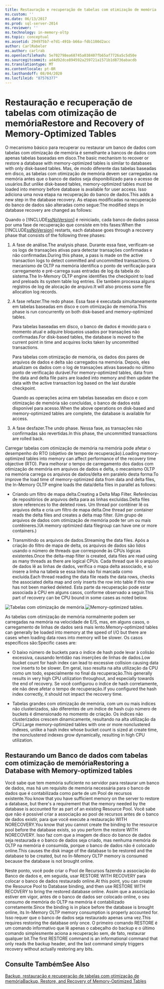 ```yaml
---
title: Restauração e recuperação de tabelas com otimização de memória | Microsoft Docs
ms.custom: ''
ms.date: 06/13/2017
ms.prod: sql-server-2014
ms.reviewer: ''
ms.technology: in-memory-oltp
ms.topic: conceptual
ms.assetid: 294975b7-e7d1-491b-b66a-fdb1100d2acc
author: CarlRabeler
ms.author: carlrab
ms.openlocfilehash: 5e702798ea68745a038407fb65af7726a5c5d50e
ms.sourcegitcommit: ad4d92dce894592a259721a1571b1d8736abacdb
ms.translationtype: MT
ms.contentlocale: pt-BR
ms.lasthandoff: 08/04/2020
ms.locfileid: "87576377"
---
```

# <a name="restore-and-recovery-of-memory-optimized-tables"></a><span data-ttu-id="90ea3-102">Restauração e recuperação de tabelas com otimização de memória</span><span class="sxs-lookup"><span data-stu-id="90ea3-102">Restore and Recovery of Memory-Optimized Tables</span></span>
  <span data-ttu-id="90ea3-103">O mecanismo básico para recuperar ou restaurar um banco de dados com tabelas com otimização de memória é semelhante a bancos de dados com apenas tabelas baseadas em disco.</span><span class="sxs-lookup"><span data-stu-id="90ea3-103">The basic mechanism to recover or restore a database with memory-optimized tables is similar to databases with only disk-based tables.</span></span> <span data-ttu-id="90ea3-104">Mas, de modo diferente das tabelas baseadas em disco, as tabelas com otimização de memória devem ser carregadas na memória antes que o banco de dados seja disponibilizado para o acesso de usuários.</span><span class="sxs-lookup"><span data-stu-id="90ea3-104">But unlike disk-based tables, memory-optimized tables must be loaded into memory before database is available for user access.</span></span> <span data-ttu-id="90ea3-105">Isso adiciona uma nova etapa na recuperação do banco de dados.</span><span class="sxs-lookup"><span data-stu-id="90ea3-105">This adds a new step in the database recovery.</span></span> <span data-ttu-id="90ea3-106">As etapas modificadas na recuperação do banco de dados são alteradas como segue:</span><span class="sxs-lookup"><span data-stu-id="90ea3-106">The modified steps in database recovery are changed as follows:</span></span>

 <span data-ttu-id="90ea3-107">Quando o [!INCLUDE[ssNoVersion](../../includes/ssnoversion-md.md)] é reiniciado, cada banco de dados passa por uma fase de recuperação que consiste em três fases:</span><span class="sxs-lookup"><span data-stu-id="90ea3-107">When the [!INCLUDE[ssNoVersion](../../includes/ssnoversion-md.md)] restarts, each database goes through a recovery phase that consists of the following three phases:</span></span>

1.  <span data-ttu-id="90ea3-108">A fase de análise.</span><span class="sxs-lookup"><span data-stu-id="90ea3-108">The analysis phase.</span></span> <span data-ttu-id="90ea3-109">Durante essa fase, verificam-se os logs de transações ativas para detectar transações confirmadas e não confirmadas.</span><span class="sxs-lookup"><span data-stu-id="90ea3-109">During this phase, a pass is made on the active transaction logs to detect committed and uncommitted transactions.</span></span> <span data-ttu-id="90ea3-110">O mecanismo de OLTP na memória identifica o ponto de verificação para carregamento e pré-carrega suas entradas de log da tabela do sistema.</span><span class="sxs-lookup"><span data-stu-id="90ea3-110">The In-Memory OLTP engine identifies the checkpoint to load and preloads its system table log entries.</span></span> <span data-ttu-id="90ea3-111">Ele também processa alguns registros de log de alocação de arquivo.</span><span class="sxs-lookup"><span data-stu-id="90ea3-111">It will also process some file allocation log records.</span></span>

2.  <span data-ttu-id="90ea3-112">A fase refazer.</span><span class="sxs-lookup"><span data-stu-id="90ea3-112">The redo phase.</span></span> <span data-ttu-id="90ea3-113">Essa fase é executada simultaneamente em tabelas baseadas em disco e com otimização de memória.</span><span class="sxs-lookup"><span data-stu-id="90ea3-113">This phase is run concurrently on both disk-based and memory-optimized tables.</span></span>

     <span data-ttu-id="90ea3-114">Para tabelas baseadas em disco, o banco de dados é movido para o momento atual e adquire bloqueios usados por transações não confirmadas.</span><span class="sxs-lookup"><span data-stu-id="90ea3-114">For disk-based tables, the database is moved to the current point in time and acquires locks taken by uncommitted transactions.</span></span>

     <span data-ttu-id="90ea3-115">Para tabelas com otimização de memória, os dados dos pares de arquivos de dados e delta são carregados na memória. Depois, eles atualizam os dados com o log de transações ativas baseado no último ponto de verificação durável.</span><span class="sxs-lookup"><span data-stu-id="90ea3-115">For memory-optimized tables, data from the data and delta file pairs are loaded into memory and then update the data with the active transaction log based on the last durable checkpoint.</span></span>

     <span data-ttu-id="90ea3-116">Quando as operações acima em tabelas baseadas em disco e com otimização de memória são concluídas, o banco de dados está disponível para acesso.</span><span class="sxs-lookup"><span data-stu-id="90ea3-116">When the above operations on disk-based and memory-optimized tables are complete, the database is available for access.</span></span>

3.  <span data-ttu-id="90ea3-117">A fase desfazer.</span><span class="sxs-lookup"><span data-stu-id="90ea3-117">The undo phase.</span></span> <span data-ttu-id="90ea3-118">Nessa fase, as transações não confirmadas são revertidas.</span><span class="sxs-lookup"><span data-stu-id="90ea3-118">In this phase, the uncommitted transactions are rolled back.</span></span>

 <span data-ttu-id="90ea3-119">Carregar tabelas com otimização de memória na memória pode afetar o desempenho do RTO (objetivo de tempo de recuperação).</span><span class="sxs-lookup"><span data-stu-id="90ea3-119">Loading memory-optimized tables into memory can affect performance of the recovery time objective (RTO).</span></span> <span data-ttu-id="90ea3-120">Para melhorar o tempo de carregamento dos dados com otimização de memória em arquivos de dados e delta, o mecanismo OLTP na memória carrega os arquivos de dados/delta em paralelo desta forma:</span><span class="sxs-lookup"><span data-stu-id="90ea3-120">To improve the load time of memory-optimized data from data and delta files, the In-Memory OLTP engine loads the data/delta files in parallel as follows:</span></span>

-   <span data-ttu-id="90ea3-121">Criando um filtro de mapa delta.</span><span class="sxs-lookup"><span data-stu-id="90ea3-121">Creating a Delta Map Filter.</span></span> <span data-ttu-id="90ea3-122">Referências de repositórios de arquivos delta para as linhas excluídas.</span><span class="sxs-lookup"><span data-stu-id="90ea3-122">Delta files store references to the deleted rows.</span></span> <span data-ttu-id="90ea3-123">Um thread por contêiner lê os arquivos delta e cria um filtro de mapa delta.</span><span class="sxs-lookup"><span data-stu-id="90ea3-123">One thread per container reads the delta files and creates a delta map filter.</span></span> <span data-ttu-id="90ea3-124">(Um grupo de arquivos de dados com otimização de memória pode ter um ou mais contêineres.)</span><span class="sxs-lookup"><span data-stu-id="90ea3-124">(A memory optimized data filegroup can have one or more containers.)</span></span>

-   <span data-ttu-id="90ea3-125">Transmitindo os arquivos de dados.</span><span class="sxs-lookup"><span data-stu-id="90ea3-125">Streaming the data files.</span></span>  <span data-ttu-id="90ea3-126">Após a criação do filtro de mapa de delta, os arquivos de dados são lidos usando o número de threads que corresponde às CPUs lógicas existentes.</span><span class="sxs-lookup"><span data-stu-id="90ea3-126">Once the delta-map filter is created, data files are read using as many threads as there are logical CPUs.</span></span> <span data-ttu-id="90ea3-127">Cada thread que lê o arquivo de dados lê as linhas de dados, verifica o mapa delta associado, e só insere a linha na tabela se essa linha não foi marcada como excluída.</span><span class="sxs-lookup"><span data-stu-id="90ea3-127">Each thread reading the data file reads the data rows, checks the associated delta map and only inserts the row into table if this row has not been marked deleted.</span></span> <span data-ttu-id="90ea3-128">Esta parte da recuperação pode estar associada à CPU em alguns casos, conforme observado a seguir.</span><span class="sxs-lookup"><span data-stu-id="90ea3-128">This part of recovery can be CPU bound in some cases as noted below.</span></span>

 <span data-ttu-id="90ea3-129">![Tabelas com otimização de memória.](../../database-engine/media/memory-optimized-tables.gif "Tabelas com otimização de memória.")</span><span class="sxs-lookup"><span data-stu-id="90ea3-129">![Memory-optimized tables.](../../database-engine/media/memory-optimized-tables.gif "Memory-optimized tables.")</span></span>

 <span data-ttu-id="90ea3-130">As tabelas com otimização de memória normalmente podem ser carregadas na memória na velocidade de E/S, mas, em alguns casos, o carregamento de linhas de dados será mais lento.</span><span class="sxs-lookup"><span data-stu-id="90ea3-130">Memory-optimized tables can generally be loaded into memory at the speed of I/O but there are cases when loading data rows into memory will be slower.</span></span> <span data-ttu-id="90ea3-131">Os casos específicos são:</span><span class="sxs-lookup"><span data-stu-id="90ea3-131">Specific cases are:</span></span>

-   <span data-ttu-id="90ea3-132">O baixo número de buckets para o índice de hash pode levar à colisão excessiva, causando lentidão nas inserções de linhas de dados.</span><span class="sxs-lookup"><span data-stu-id="90ea3-132">Low bucket count for hash index can lead to excessive collision causing data row inserts to be slower.</span></span> <span data-ttu-id="90ea3-133">Em geral, isso resulta na alta utilização da CPU como um todo, especialmente no final da recuperação.</span><span class="sxs-lookup"><span data-stu-id="90ea3-133">This generally results in very high CPU utilization throughout, and especially towards the end of recovery.</span></span> <span data-ttu-id="90ea3-134">Se você configurou o índice de hash corretamente, ele não deve afetar o tempo de recuperação.</span><span class="sxs-lookup"><span data-stu-id="90ea3-134">If you configured the hash index correctly, it should not impact the recovery time.</span></span>

-   <span data-ttu-id="90ea3-135">Tabelas grandes com otimização de memória, com um ou mais índices não clusterizados, são diferentes de um índice de hash cujo número de buckets é dimensionado no momento de criação. Os índices não clusterizados crescem dinamicamente, resultando na alta utilização da CPU.</span><span class="sxs-lookup"><span data-stu-id="90ea3-135">Large memory-optimized tables with one or more nonclustered indexes, unlike a hash index whose bucket count is sized at create time, the nonclustered indexes grow dynamically, resulting in high CPU utilization.</span></span>

## <a name="restoring-a-database-with-memory-optimized-tables"></a><span data-ttu-id="90ea3-136">Restaurando um Banco de dados com tabelas com otimização de memória</span><span class="sxs-lookup"><span data-stu-id="90ea3-136">Restoring a Database with Memory-optimized tables</span></span>
 <span data-ttu-id="90ea3-137">Você sabe que tem memória suficiente no servidor para restaurar um banco de dados, mas há um requisito de memória necessária para o banco de dados que é contabilizada como parte de um Pool de recursos existente.</span><span class="sxs-lookup"><span data-stu-id="90ea3-137">You know that you have sufficient memory on the server to restore a database, but there's a requirement  that the memory needed by the database is accounted for as part of an existing Resource Pool.</span></span>  <span data-ttu-id="90ea3-138">Você sabe que não é possível criar a associação ao pool de recursos antes de o banco de dados existir, para que você execute a restauração WITH NORECOVERY.</span><span class="sxs-lookup"><span data-stu-id="90ea3-138">You know that you cannot create the binding to the resource pool before the database exists, so you perform the restore WITH NORECOVERY.</span></span>  <span data-ttu-id="90ea3-139">Isso faz com que a imagem de disco do banco de dados seja restaurada e o banco de dados seja criado, mas nenhuma memória de OLTP na memória é consumida, porque o banco de dados não é colocado online.</span><span class="sxs-lookup"><span data-stu-id="90ea3-139">This causes the disk image of the database to be restored and the database to be created, but no In-Memory OLTP memory is consumed because the database is not brought online.</span></span>

 <span data-ttu-id="90ea3-140">Neste ponto, você pode criar o Pool de Recursos fazendo a associação do Banco de dados e, em seguida, usar RESTORE WITH RECOVERY para colocar o banco de dados restaurado online.</span><span class="sxs-lookup"><span data-stu-id="90ea3-140">At this point, you can create the Resource Pool to Database binding, and then use RESTORE WITH RECOVERY to bring the restored database online.</span></span>  <span data-ttu-id="90ea3-141">Assim que a associação estiver em vigor, antes de o banco de dados ser colocado online, o seu consumo de memória do OLTP na memória é contabilizado corretamente.</span><span class="sxs-lookup"><span data-stu-id="90ea3-141">Since the binding is in place before the database is brought online, its In-Memory OLTP memory consumption is properly accounted for.</span></span> <span data-ttu-id="90ea3-142">Isso requer que o banco de dados seja restaurado apenas uma vez.</span><span class="sxs-lookup"><span data-stu-id="90ea3-142">This requires restoring the database only once.</span></span> <span data-ttu-id="90ea3-143">O primeiro comando RESTORE é um comando informativo que lê apenas o cabeçalho do backup e o último comando simplesmente aciona a recuperação sem, de fato, restaurar qualquer bit.</span><span class="sxs-lookup"><span data-stu-id="90ea3-143">The first RESTORE command is an informational command that only reads the backup header, and the last command simply triggers recovery without actually restoring any bits.</span></span>

## <a name="see-also"></a><span data-ttu-id="90ea3-144">Consulte Também</span><span class="sxs-lookup"><span data-stu-id="90ea3-144">See Also</span></span>
 [<span data-ttu-id="90ea3-145">Backup, restauração e recuperação de tabelas com otimização de memória</span><span class="sxs-lookup"><span data-stu-id="90ea3-145">Backup, Restore, and Recovery of Memory-Optimized Tables</span></span>](memory-optimized-tables.md)


